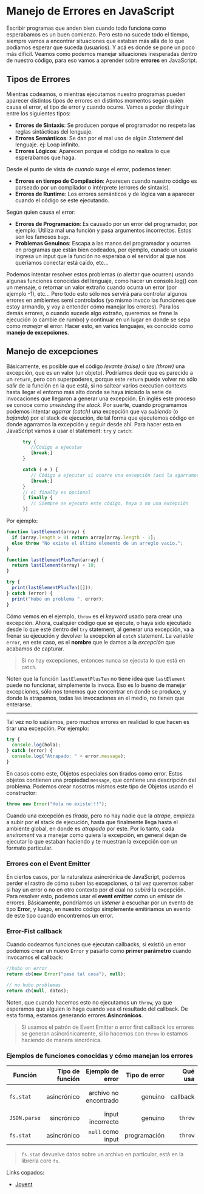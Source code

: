 # Manejo de Errores en JavaScript

Escribir programas que anden bien cuando todo funciona como esperabamos es un buen comienzo. Pero esto no sucede todo el tiempo, siempre vamos a encontrar situaciones que estaban más allá de lo que podiamos esperar que suceda (usuarios). Y acá es donde se pone un poco más díficil. Veamos como podemos manejar situaciones inesperadas dentro de nuestro código, para eso vamos a aprender sobre **errores** en JavaScript.

## Tipos de Errores

Mientras codeamos, o mientras ejecutamos nuestro programas pueden aparecer distintos tipos de errores en distintos momentos según quién causa el error, el tipo de error y cuando ocurre. Vamos a poder distinguir entre los siguientes tipos:

- **Errores de Sintaxis**: Se producen porque el programador no respeta las reglas sintácticas del lenguaje.
- **Errores Semánticos**: Se dan por el mal uso de algún _Statement_ del lenguaje. ej: Loop infinito.
- **Errores Lógicos**: Aparecen porque el código no realiza lo que esperabamos que haga.

Desde el punto de vista de _cuando_ surge el error, podemos tener:

- **Errores en tiempo de Compilación**: Aparecen cuando nuestro código es parseado por un compilador o intérprete (errores de sintaxis).
- **Errores de Runtime**: Los errores semánticos y de lógica van a aparecer cuando el código se este ejecutando.

Según quien causa el error:

- **Errores de Programación**: Es causado por un error del programador, por ejemplo: Utiliza mal una función y pasa argumentos incorrectos. Estos son los famosos `bugs`.
- **Problemas Genuinos**: Escapa a las manos del programador y ocurren en programas que están bien codeados, por ejemplo, cunado un usuario ingresa un input que la función no esperaba o el servidor al que nos queríamos conectar está caído, etc...

Podemos intentar resolver estos problemas (o alertar que ocurren) usando algunas funciones conocidas del lenguaje, como hacer un console.log() con un mensaje, o retornar un valor extraño cuando ocurra un error (por ejemplo -1), etc... Pero todo esto sólo nos servirá para controlar algunos errores en ambientes semi controlados (yo mismo invoco las funciones que estoy armando, y voy a entender cómo manejar los errores). Para los demás errores, o cuando sucede algo extraño, queremos se frene la ejecución (o cambie de rumbo) y continuar en un lugar en donde se sepa como _manejar_ el error. Hacer esto, en varios lenguajes, es conocido como **manejo de excepciones**.

## Manejo de excepciones

Básicamente, es posible que el código _levante (raise)_ o _tire (throw)_ una excepción, que es un valor (un objeto). Podríamos decir que es parecido a un `return`, pero con superpoderes, porque este `return` puede volver no sólo _salir_ de la función en la que está, si no saltear varios execution contexts hasta llegar el entorno más alto donde se haya iniciado la serie de invocaciones que llegaron a generar una excepción. En inglés este proceso se conoce como _unwinding the stack_.
Por suerte, cuando programamos podemos intentar _agarrar (catch)_ una excepción que va _subiendo_ (o _bajando_) por el stack de ejecución, de tal forma que ejecutemos código en donde agarramos la excepción y seguir desde ahí.
Para hacer esto en JavaScript vamos a usar el statement: `try` y `catch`:

```javascript
      try {
         //Código a ejecutar
         [break;]
      }

      catch ( e ) {
         // Código a ejecutar si ocurre una excepción (acá la agarramos)
         [break;]
      }
      // el finally es opcional
      [ finally {
         // Siempre se ejecuta este código, haya o no una excepción
      }]
```

Por ejemplo:

```javascript
function lastElement(array) {
  if (array.length > 0) return array[array.length - 1];
  else throw "No existe el último elemento de un arreglo vacío.";
}

function lastElementPlusTen(array) {
  return lastElement(array) + 10;
}

try {
  print(lastElementPlusTen([]));
} catch (error) {
  print("Hubo un problema ", error);
}
```

Cómo vemos en el ejemplo, `throw` es el _keyword_ usado para crear una excepción. Ahora, cualquier código que se ejecute, o haya sido ejecutado desde lo que esté dentro del `try` statement, al generar una excepción, va a frenar su ejecución y devolver la excepción al `catch` statement. La variable `error`, en este caso, es el **nombre** que le damos a la _excepción_ que acabamos de capturar.

> Si no hay excepciones, entonces nunca se ejecuta lo que está en `catch`.

Noten que la función `lastElementPlusTen` no tiene idea que `lastElement` puede no funcionar, simplemente la invoca. Eso es lo bueno de manejar excepciones, sólo nos tenemos que concentrar en donde se produce, y donde la atrapamos, todas las invocaciones en el medio, no tienen que enterarse.

---

Tal vez no lo sabíamos, pero muchos errores en realidad lo que hacen es tirar una excepción. Por ejemplo:

```javascript
try {
  console.log(hola);
} catch (error) {
  console.log("Atrapado: " + error.message);
}
```

En casos como este, Objetos especiales son tirados como error. Estos objetos contienen una propiedad `message`, que contiene una descripción del problema. Podemos crear nosotros mismos este tipo de Objetos usando el constructor:

```javascript
throw new Error("Hola no existe!!!");
```

Cuando una excepción es _tirada_, pero no hay nadie que la _atrape_, empieza a subir por el stack de ejecución, hasta que finalmente llega hasta el ambiente global, en donde es _atrapada_ por este. Por lo tanto, cada _enviroment_ va a manejar como quiera la excepción, en general dejan de ejecutar lo que estaban haciendo y te muestran la excepción con un formato particular.

### Errores con el Event Emitter

En ciertos casos, por la naturaleza asincrónica de JavaScript, podemos perder el rastro de cómo suben las excepciones, o tal vez queremos saber si hay un error o no en otro contexto por el cúal no _subirá_ la excepción. Para resolver esto, podemos usar el **event emitter** como un emisor de errores. Básicamente, pondríamos un _listener_ a escuchar por un evento de tipo **Error**, y luego, en nuestro código simplemente emitiriamos un evento de este tipo cuando encontremos un error.

### Error-Fist callback

Cuando codeamos funciones que ejecutan callbacks, si existió un error podemos crear un nuevo `Error` y pasarlo como **primer parámetro** cuando invocamos el callback:

```javascript
//hubo un error
return cb(new Error("pasó tal cosa"), null);

// no hubo problemas
return cb(null, datos);
```

Noten, que cuando hacemos esto no ejecutamos un `throw`, ya que esperamos que alguien lo haga cuando vea el resultado del callback. De esta forma, estamos generando errores **Asincrónicos**.

> Si usamos el patrón de Event Emitter o error first callback los errores se generan asincrónicamente, si lo hacemos con `throw` lo estamos haciendo de manera sincrónica.

### Ejemplos de funciones conocidas y cómo manejan los errores

| **Función**  | **Tipo de función** |  **Ejemplo de error** | **Tipo de error** | **Qué usa** |           **Como lo manejamos** |
| ------------ | ------------------: | --------------------: | ----------------: | ----------: | ------------------------------: |
| `fs.stat`    |         asincrónico | archivo no encontrado |           genuino |    callback | manejamos el error del callback |
| `JSON.parse` |          sincrónico |      input incorrecto |           genuino |     `throw` |                   `try / catch` |
| `fs.stat`    |         asincrónico |     `null` como input |      programación |     `throw` |               arreglamos el bug |

> `fs.stat` devuelve datos sobre un archivo en particular, está en la librería core `fs`.

Links copados:

- [Joyent](https://www.joyent.com/node-js/production/design/errors)
